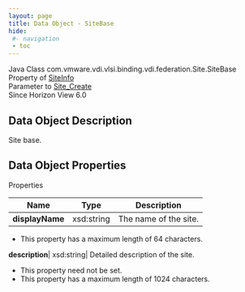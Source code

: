 ```yaml
---
layout: page
title: Data Object - SiteBase
hide:
 #- navigation
 - toc
---
```






Java Class
    com.vmware.vdi.vlsi.binding.vdi.federation.Site.SiteBase  
Property of
     [SiteInfo](vdi.federation.Site.SiteInfo.md#field_detail)  
Parameter to
     [Site_Create](vdi.federation.Site.md#create)  
Since 
    Horizon View 6.0

## Data Object Description 

Site base. 

## Data Object Properties

Properties

Name |  Type |  Description   
---|---|---  
**displayName**|  xsd:string|  The name of the site.   


  * This property has a maximum length of 64 characters. 

  
**description**|  xsd:string|  Detailed description of the site.   


 * This property need not be set.
  * This property has a maximum length of 1024 characters. 

  
  
  
   
  
  

